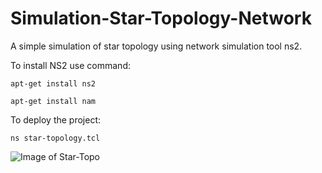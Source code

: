 # Simulation-Star-Topology-Network
A simple simulation of star topology using network simulation tool ns2.

To install NS2 use command:

```
apt-get install ns2
```
```
apt-get install nam
```

To deploy the project:

```
ns star-topology.tcl
```

![Image of Star-Topo](https://github.com/anirudh3171)
